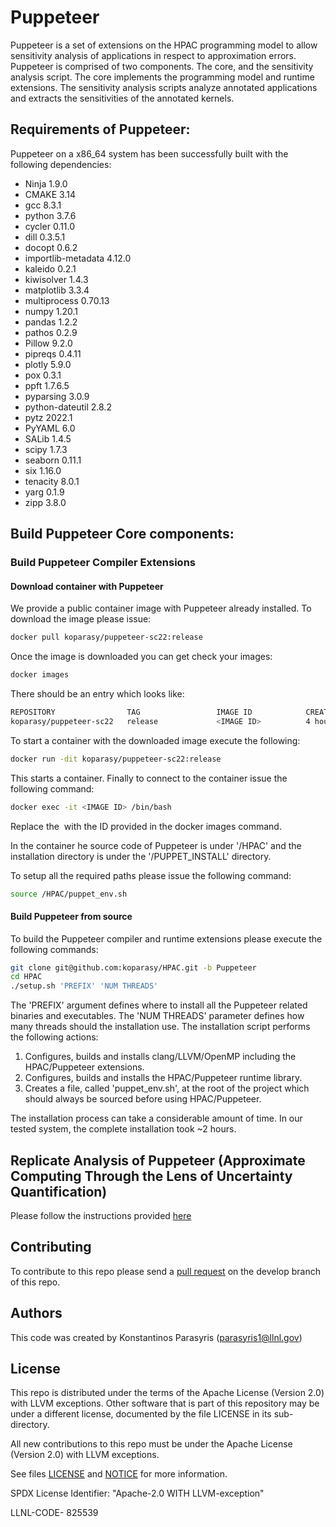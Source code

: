 # Puppeteer 

Puppeteer is a set of extensions on the HPAC programming model to allow sensitivity analysis of applications in respect to approximation errors. Puppeteer is comprised of two components. The core, and the sensitivity analysis script. The core implements the programming model and runtime extensions. The sensitivity analysis scripts analyze annotated applications and extracts the sensitivities of the annotated kernels. 

## Requirements of Puppeteer:

Puppeteer on a x86_64 system has been successfully built with the following dependencies: 
- Ninja 1.9.0
- CMAKE 3.14
- gcc 8.3.1
- python 3.7.6
- cycler 0.11.0
- dill 0.3.5.1
- docopt 0.6.2
- importlib-metadata 4.12.0
- kaleido 0.2.1
- kiwisolver 1.4.3
- matplotlib 3.3.4
- multiprocess 0.70.13
- numpy 1.20.1
- pandas 1.2.2
- pathos 0.2.9
- Pillow 9.2.0
- pipreqs 0.4.11
- plotly 5.9.0
- pox 0.3.1
- ppft 1.7.6.5
- pyparsing 3.0.9
- python-dateutil 2.8.2
- pytz 2022.1
- PyYAML 6.0
- SALib 1.4.5
- scipy 1.7.3
- seaborn 0.11.1
- six 1.16.0
- tenacity 8.0.1
- yarg 0.1.9
- zipp 3.8.0


## Build Puppeteer Core components:

### Build Puppeteer Compiler Extensions

#### Download container with Puppeteer

We provide a public container image with Puppeteer already installed. To download the image please issue:

```bash
docker pull koparasy/puppeteer-sc22:release
```

Once the image is downloaded you can get check your images:

```bash
docker images
```

There should be an entry which looks like:

```bash
REPOSITORY                TAG                 IMAGE ID            CREATED             SIZE
koparasy/puppeteer-sc22   release             <IMAGE ID>          4 hours ago         3.52GB
```

To start a container with the downloaded image execute the following:

```bash
docker run -dit koparasy/puppeteer-sc22:release
```

This starts a container. Finally to connect to the container issue the following command:

```bash
docker exec -it <IMAGE ID> /bin/bash
```

Replace the <IMAGE ID> with the ID provided in the docker images command.

In the container he source code of Puppeteer is under '/HPAC' and the installation directory is
under the '/PUPPET\_INSTALL' directory. 

To setup all the required paths please issue the following command:

```bash
source /HPAC/puppet_env.sh
```

#### Build Puppeteer from source

To build the Puppeteer compiler and runtime extensions please execute the following commands:

```bash
git clone git@github.com:koparasy/HPAC.git -b Puppeteer
cd HPAC
./setup.sh 'PREFIX' 'NUM THREADS' 
```

The 'PREFIX' argument defines where to install all the Puppeteer related binaries and executables. The 'NUM THREADS' parameter defines how many threads should the installation use. The installation script performs the following actions:

1. Configures, builds and installs clang/LLVM/OpenMP including the HPAC/Puppeteer extensions.
2. Configures, builds and installs the HPAC/Puppeteer runtime library. 
3. Creates a file, called 'puppet_env.sh', at the root of the project which should always be sourced before using HPAC/Puppeteer.

The installation process can take a considerable amount of time. In our tested system, the complete 
installation took ~2 hours. 

## Replicate Analysis of Puppeteer (Approximate Computing Through the Lens of Uncertainty Quantification)

Please follow the instructions provided [here](approx/puppeteer/README.md)


## Contributing
To contribute to this repo please send a [pull
request](https://help.github.com/articles/using-pull-requests/) on the
develop branch of this repo.

## Authors

This code was created by Konstantinos Parasyris (parasyris1@llnl.gov)

## License

This repo is distributed under the terms of the Apache License (Version
2.0) with LLVM exceptions. Other software that is part of this
repository may be under a different license, documented by the file
LICENSE in its sub-directory.

All new contributions to this repo must be under the Apache License (Version 2.0) with LLVM exceptions.

See files [LICENSE](LICENSE) and [NOTICE](NOTICE) for more information.

SPDX License Identifier: "Apache-2.0 WITH LLVM-exception"

LLNL-CODE- 825539
